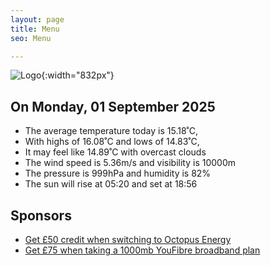 ```yaml
---
layout: page
title: Menu
seo: Menu

---
```


![Logo](/images/logo.jpg){:width="832px"}

<!-- weather_marker starts -->
## On Monday, 01 September 2025

- The average temperature today is 15.18˚C,
- With highs of 16.08˚C and lows of 14.83˚C,
- It may feel like 14.89˚C with overcast clouds
- The wind speed is 5.36m/s and visibility is 10000m
- The pressure is 999hPa and humidity is 82%
- The sun will rise at 05:20 and set at 18:56

<!-- weather_marker ends -->

## Sponsors

- [Get £50 credit when switching to Octopus Energy](https://bit.ly/3oD1nnS)
- [Get £75 when taking a 1000mb YouFibre broadband plan](https://aklam.io/91zWhU?)
